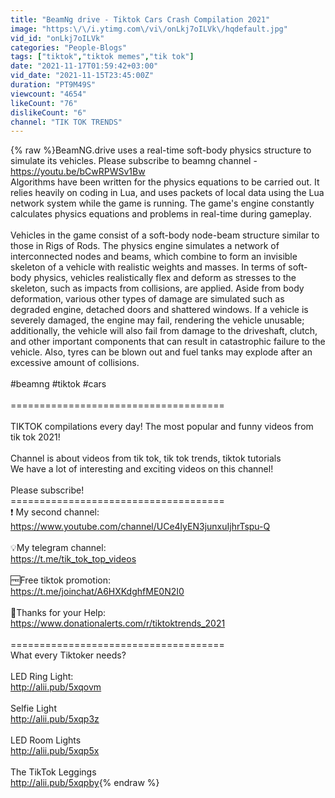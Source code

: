 ```yaml
---
title: "BeamNg drive - Tiktok Cars Crash Compilation 2021"
image: "https:\/\/i.ytimg.com\/vi\/onLkj7oILVk\/hqdefault.jpg"
vid_id: "onLkj7oILVk"
categories: "People-Blogs"
tags: ["tiktok","tiktok memes","tik tok"]
date: "2021-11-17T01:59:42+03:00"
vid_date: "2021-11-15T23:45:00Z"
duration: "PT9M49S"
viewcount: "4654"
likeCount: "76"
dislikeCount: "6"
channel: "TIK TOK TRENDS"
---
```

{% raw %}BeamNG.drive uses a real-time soft-body physics structure to simulate its vehicles. Please subscribe to beamng channel - <a rel="nofollow" target="blank" href="https://youtu.be/bCwRPWSv1Bw">https://youtu.be/bCwRPWSv1Bw</a><br />Algorithms have been written for the physics equations to be carried out. It relies heavily on coding in Lua, and uses packets of local data using the Lua network system while the game is running. The game's engine constantly calculates physics equations and problems in real-time during gameplay.<br /><br />Vehicles in the game consist of a soft-body node-beam structure similar to those in Rigs of Rods. The physics engine simulates a network of interconnected nodes and beams, which combine to form an invisible skeleton of a vehicle with realistic weights and masses. In terms of soft-body physics, vehicles realistically flex and deform as stresses to the skeleton, such as impacts from collisions, are applied. Aside from body deformation, various other types of damage are simulated such as degraded engine, detached doors and shattered windows. If a vehicle is severely damaged, the engine may fail, rendering the vehicle unusable; additionally, the vehicle will also fail from damage to the driveshaft, clutch, and other important components that can result in catastrophic failure to the vehicle. Also, tyres can be blown out and fuel tanks may explode after an excessive amount of collisions. <br /><br />#beamng #tiktok #cars<br /><br />=====================================<br /><br />TIKTOK compilations every day! The most popular and funny videos from tik tok 2021!<br /><br />Channel is about videos from tik tok,  tik tok trends, tiktok tutorials<br />We have a lot of interesting and exciting videos on this channel!<br /><br />Please subscribe!<br />=====================================<br />❗ My second channel:<br /><a rel="nofollow" target="blank" href="https://www.youtube.com/channel/UCe4lyEN3junxuIjhrTspu-Q">https://www.youtube.com/channel/UCe4lyEN3junxuIjhrTspu-Q</a><br /><br />💡My telegram channel:<br /><a rel="nofollow" target="blank" href="https://t.me/tik_tok_top_videos">https://t.me/tik_tok_top_videos</a><br /><br />🆓Free tiktok promotion:<br /><a rel="nofollow" target="blank" href="https://t.me/joinchat/A6HXKdghfME0N2I0">https://t.me/joinchat/A6HXKdghfME0N2I0</a><br /><br />🎁Thanks for your Help:<br /><a rel="nofollow" target="blank" href="https://www.donationalerts.com/r/tiktoktrends_2021">https://www.donationalerts.com/r/tiktoktrends_2021</a><br /><br />=====================================<br />What every Tiktoker needs?<br /><br />LED Ring Light:<br /><a rel="nofollow" target="blank" href="http://alii.pub/5xqovm">http://alii.pub/5xqovm</a><br /><br />Selfie Light<br /><a rel="nofollow" target="blank" href="http://alii.pub/5xqp3z">http://alii.pub/5xqp3z</a><br /><br />LED Room Lights<br /><a rel="nofollow" target="blank" href="http://alii.pub/5xqp5x">http://alii.pub/5xqp5x</a><br /><br />The TikTok Leggings<br /><a rel="nofollow" target="blank" href="http://alii.pub/5xqpby">http://alii.pub/5xqpby</a>{% endraw %}

